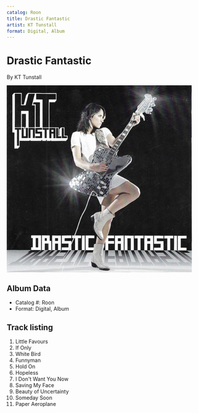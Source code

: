 ```yaml
---
catalog: Roon
title: Drastic Fantastic
artist: KT Tunstall
format: Digital, Album
---
```


# Drastic Fantastic

By KT Tunstall

![](../../assets/albumcovers/KT_Tunstall-Drastic_Fantastic.png)

## Album Data

- Catalog #: Roon
- Format: Digital, Album


## Track listing


1. Little Favours
2. If Only
3. White Bird
4. Funnyman
5. Hold On
6. Hopeless
7. I Don't Want You Now
8. Saving My Face
9. Beauty of Uncertainty
10. Someday Soon
11. Paper Aeroplane

